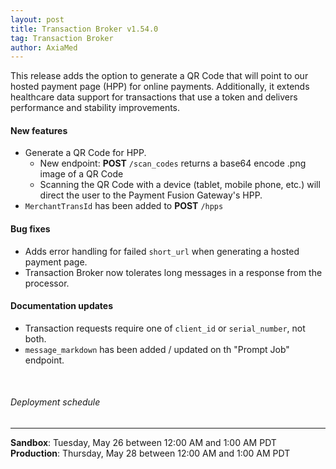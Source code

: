 ```yaml
---
layout: post
title: Transaction Broker v1.54.0
tag: Transaction Broker
author: AxiaMed
---
```


This release adds the option to generate a QR Code that will point to our hosted payment page (HPP) for online payments. Additionally, it extends healthcare data support for transactions that use a token and delivers performance and stability improvements.

#### New features
* Generate a QR Code for HPP.
    * New endpoint: **POST** `/scan_codes` returns a base64 encode .png image of a QR Code
    * Scanning the QR Code with a device (tablet, mobile phone, etc.) will direct the user to the Payment Fusion Gateway's HPP. 
* `MerchantTransId` has been added to **POST** `/hpps`

#### Bug fixes
* Adds error handling for failed `short_url` when generating a hosted payment page.
* Transaction Broker now tolerates long messages in a response from the processor.

#### Documentation updates
* Transaction requests require one of `client_id` or `serial_number`, not both.
* `message_markdown` has been added / updated on th "Prompt Job" endpoint. 

&nbsp;  
###### Deployment schedule
* * *
**Sandbox**: Tuesday, May 26 between 12:00 AM and 1:00 AM PDT
<br>
**Production**: Thursday, May 28 between 12:00 AM and 1:00 AM PDT
